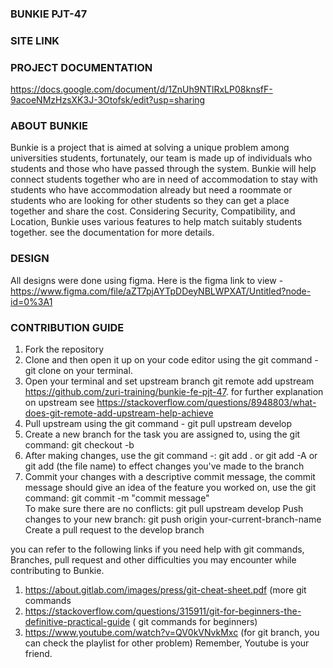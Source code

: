 ### BUNKIE PJT-47
### SITE LINK


### PROJECT DOCUMENTATION
https://docs.google.com/document/d/1ZnUh9NTlRxLP08knsfF-9acoeNMzHzsXK3J-3Otofsk/edit?usp=sharing

### ABOUT BUNKIE
Bunkie is a project that is aimed at solving a unique problem among universities students, fortunately, our team is made up of individuals who students and those who have passed through the system. 
Bunkie will help connect students together who are in need of accommodation to stay with students who have accommodation already but need a roommate or students who are looking for other students so they can get a place together and share the cost.
Considering Security, Compatibility, and Location, Bunkie uses various features to help match suitably students together. see the documentation for more details.
### DESIGN
All designs were done using figma. Here is the figma link to view - https://www.figma.com/file/aZT7pjAYTpDDeyNBLWPXAT/Untitled?node-id=0%3A1

### CONTRIBUTION GUIDE
1. Fork the repository
2. Clone and then open it up on your code editor using the git command - git clone <url of repo> on your terminal.
3. Open your terminal and set upstream branch git remote add upstream https://github.com/zuri-training/bunkie-fe-pjt-47. for further explanation on upstream see https://stackoverflow.com/questions/8948803/what-does-git-remote-add-upstream-help-achieve
4. Pull upstream  using the git command - git pull upstream develop
5. Create a new branch for the task you are assigned to, using the git command:  git checkout -b <branch name>
6. After making changes, use the git command -: git add . or git add -A or git add (the file name) to effect changes you've made to the branch
7. Commit your changes with a descriptive commit message, the commit message should give an idea of the feature you worked on, use the git command:  git commit -m "commit message"  
To make sure there are no conflicts: git pull upstream develop
Push changes to your new branch: git push origin your-current-branch-name
Create a pull request to the develop branch


you can refer to the following links if you need help with git commands, Branches, pull request and other difficulties you may encounter while contributing to Bunkie.
1. https://about.gitlab.com/images/press/git-cheat-sheet.pdf (more git commands
2. https://stackoverflow.com/questions/315911/git-for-beginners-the-definitive-practical-guide ( git commands for beginners)
3. https://www.youtube.com/watch?v=QV0kVNvkMxc (for git branch, you can check the playlist for other problem) Remember,  Youtube is your friend.
